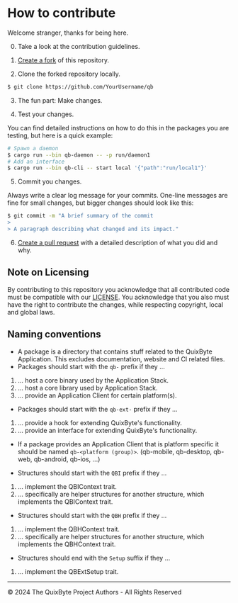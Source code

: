 # How to contribute

Welcome stranger, thanks for being here.

0. Take a look at the contribution guidelines.

1. [Create a fork](https://github.com/qb-rs/qb/fork) of this repository.

2. Clone the forked repository locally.
```sh
$ git clone https://github.com/YourUsername/qb
```
3. The fun part: Make changes.

4. Test your changes.

You can find detailed instructions on how to do this
in the packages you are testing, but here is a quick example:
```sh
# Spawn a daemon
$ cargo run --bin qb-daemon -- -p run/daemon1
# Add an interface
$ cargo run --bin qb-cli -- start local '{"path":"run/local1"}'
```

5. Commit you changes.

Always write a clear log message for your commits. One-line messages are fine
for small changes, but bigger changes should look like this:

```sh
$ git commit -m "A brief summary of the commit
> 
> A paragraph describing what changed and its impact."
```

6. [Create a pull request](https://docs.github.com/en/pull-requests/collaborating-with-pull-requests/proposing-changes-to-your-work-with-pull-requests/creating-a-pull-request) with a detailed description of what you did and why.

## Note on Licensing

By contributing to this repository you acknowledge that all contributed code must
be compatible with our [LICENSE](../LICENSE). You acknowledge that you also must
have the right to contribute the changes, while respecting copyright, local and global laws.


## Naming conventions

- A package is a directory that contains stuff related to the QuixByte Application.
This excludes documentation, website and CI related files.
- Packages should start with the `qb-` prefix if they ...
1. ... host a core binary used by the Application Stack.
2. ... host a core library used by Application Stack.
3. ... provide an Application Client for certain platform(s). <!--Maybe-->
- Packages should start with the `qb-ext-` prefix if they ...
1. ... provide a hook for extending QuixByte's functionality.
2. ... provide an interface for extending QuixByte's functionality.
- If a package provides an Application Client that is platform 
specific it should be named `qb-<platform (group)>`. (qb-mobile, qb-desktop, qb-web, qb-android, qb-ios, ...)

- Structures should start with the `QBI` prefix if they ...
1. ... implement the QBIContext trait.
2. ... specifically are helper structures for another structure, which implements the QBIContext trait.
- Structures should start with the `QBH` prefix if they ...
1. ... implement the QBHContext trait.
2. ... specifically are helper structures for another structure, which implements the QBHContext trait.
- Structures should end with the `Setup` suffix if they ...
1. ... implement the QBExtSetup trait.

----

&copy; 2024 The QuixByte Project Authors - All Rights Reserved
